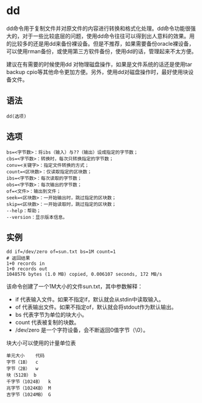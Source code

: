 # dd

dd命令用于复制文件并对原文件的内容进行转换和格式化处理。dd命令功能很强大的，对于一些比较底层的问题，使用dd命令往往可以得到出人意料的效果。用的比较多的还是用dd来备份裸设备。但是不推荐，如果需要备份oracle裸设备，可以使用rman备份，或使用第三方软件备份，使用dd的话，管理起来不太方便。

建议在有需要的时候使用dd 对物理磁盘操作，如果是文件系统的话还是使用tar backup cpio等其他命令更加方便。另外，使用dd对磁盘操作时，最好使用块设备文件。

## 语法

	dd(选项)

## 选项

	bs=<字节数>：将ibs（输入）与??（输出）设成指定的字节数；
	cbs=<字节数>：转换时，每次只转换指定的字节数；
	conv=<关键字>：指定文件转换的方式；
	count=<区块数>：仅读取指定的区块数；
	ibs=<字节数>：每次读取的字节数；
	obs=<字节数>：每次输出的字节数；
	of=<文件>：输出到文件；
	seek=<区块数>：一开始输出时，跳过指定的区块数；
	skip=<区块数>：一开始读取时，跳过指定的区块数；
	--help：帮助；
	--version：显示版本信息。

## 实例

	dd if=/dev/zero of=sun.txt bs=1M count=1
	# 返回结果
	1+0 records in
	1+0 records out
	1048576 bytes (1.0 MB) copied, 0.006107 seconds, 172 MB/s

该命令创建了一个1M大小的文件sun.txt，其中参数解释：

* if 代表输入文件。如果不指定if，默认就会从stdin中读取输入。
* of 代表输出文件。如果不指定of，默认就会将stdout作为默认输出。
* bs 代表字节为单位的块大小。
* count 代表被复制的块数。
* /dev/zero 是一个字符设备，会不断返回0值字节（\0）。

块大小可以使用的计量单位表

	单元大小	代码
	字节（1B）	c
	字节（2B）	w
	块（512B）	b
	千字节（1024B）	k
	兆字节（1024KB）	M
	吉字节（1024MB）	G